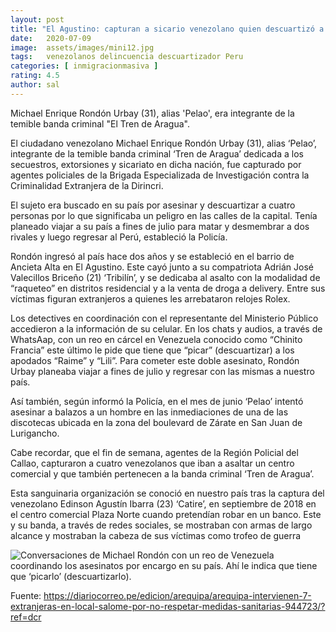 ```yaml
---
layout: post
title: "El Agustino: capturan a sicario venezolano quien descuartizó a cuatro personas en Venezuela"
date:   2020-07-09
image:  assets/images/mini12.jpg
tags:   venezolanos delincuencia descuartizador Peru
categories: [ inmigracionmasiva ]
rating: 4.5
author: sal
---
```





Michael Enrique Rondón Urbay (31), alias 'Pelao', era integrante de la temible banda criminal "El Tren de Aragua".

El ciudadano venezolano Michael Enrique Rondón Urbay (31), alias ‘Pelao’, integrante de la temible banda criminal ‘Tren de Aragua’ dedicada a los secuestros, extorsiones y sicariato en dicha nación, fue capturado por agentes policiales de la Brigada Especializada de Investigación contra la Criminalidad Extranjera de la Dirincri.


El sujeto era buscado en su país por asesinar y descuartizar a cuatro personas por lo que significaba un peligro en las calles de la capital. Tenía planeado viajar a su país a fines de julio para matar y desmembrar a dos rivales y luego regresar al Perú, estableció la Policía.

Rondón ingresó al país hace dos años y se estableció en el barrio de Ancieta Alta en El Agustino. Este cayó junto a su compatriota Adrián José Valecillos Briceño (21) ‘Tribilín’, y se dedicaba al asalto con la modalidad de “raqueteo” en distritos residencial y a la venta de droga a delivery. Entre sus víctimas figuran extranjeros a quienes les arrebataron relojes Rolex.

Los detectives en coordinación con el representante del Ministerio Público accedieron a la información de su celular. En los chats y audios, a través de WhatsAap, con un reo en cárcel en Venezuela conocido como “Chinito Francia” este último le pide que tiene que “picar” (descuartizar) a los apodados “Raime” y “Lili”. Para cometer este doble asesinato, Rondón Urbay planeaba viajar a fines de julio y regresar con las mismas a nuestro país.

Así también, según informó la Policía, en el mes de junio ‘Pelao’ intentó asesinar a balazos a un hombre en las inmediaciones de una de las discotecas ubicada en la zona del boulevard de Zárate en San Juan de Lurigancho.

Cabe recordar, que el fin de semana, agentes de la Región Policial del Callao, capturaron a cuatro venezolanos que iban a asaltar un centro comercial y que también pertenecen a la banda criminal ‘Tren de Aragua’.

Esta sanguinaria organización se conoció en nuestro país tras la captura del venezolano Edinson Agustín Ibarra (23) ‘Catire’, en septiembre de 2018 en el centro comercial Plaza Norte cuando pretendían robar en un banco. Este y su banda, a través de redes sociales, se mostraban con armas de largo alcance y mostraban la cabeza de sus víctimas como trofeo de guerra



![Conversaciones de Michael Rondón con un reo de Venezuela coordinando los asesinatos por encargo en su país. Ahí le indica que tiene que ‘picarlo’ (descuartizarlo).]({{site.baseurl}}/img/mini12-1.jpg)




Fuente:
https://diariocorreo.pe/edicion/arequipa/arequipa-intervienen-7-extranjeras-en-local-salome-por-no-respetar-medidas-sanitarias-944723/?ref=dcr
